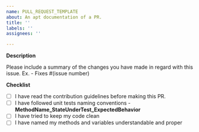 ```yaml
---
name: PULL_REQUEST_TEMPLATE
about: An apt documentation of a PR.
title: ''
labels: ''
assignees: ''

---
```


**Description** 

Please include a summary of the changes you have made in regard with this issue.
Ex. - Fixes #(issue number)

**Checklist**

- [ ] I have read the contribution guidelines before making this PR.
- [ ] I have followed unit tests naming conventions - **MethodName_StateUnderTest_ExpectedBehavior**
- [ ] I have tried to keep my code clean
- [ ] I have named my methods and variables understandable and proper

